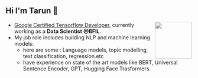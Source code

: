 ## Hi I'm Tarun 👋

<a> <img align="Right" width="100" height="100" src="https://api.accredible.com/v1/frontend/credential_website_embed_image/badge/56232261"></a>
* <a href="https://www.credential.net/10c12d8e-f09a-46a2-9e5f-58ae836f5dba#gs.dhlf1c">Google Certified Tensorflow Developer</a>, currently working as a **Data Scientist** **@BFIL**.
* My job role includes building NLP and machine learning models:
    - here are some : Language models, topic modelling, text classification, regression.etc
    - have experience on state of the art models like  BERT, Universal Sentence Encoder, GPT, Hugging Face Trasformers. 
<!--
**Tarun280896/Tarun280896** is a ✨ _special_ ✨ repository because its `README.md` (this file) appears on your GitHub profile.

Here are some ideas to get you started:

- 🔭 I’m currently working on ...
- 🌱 I’m currently learning ...
- 👯 I’m looking to collaborate on ...
- 🤔 I’m looking for help with ...
- 💬 Ask me about ...
- 📫 How to reach me: ...
- 😄 Pronouns: ...
- ⚡ Fun fact: ...
-->

